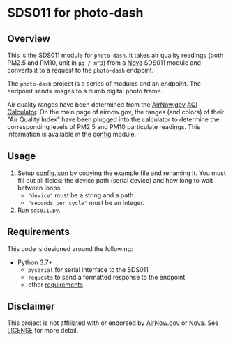 # SDS011 for photo-dash

## Overview

This is the SDS011 module for `photo-dash`. It takes air quality readings (both PM2.5 and PM10, unit in `μg / m^3`) from a [Nova] SDS011 module and converts it to a request to the `photo-dash` endpoint.

The `photo-dash` project is a series of modules and an endpoint. The endpoint sends images to a dumb digital photo frame.

Air quality ranges have been determined from the [AirNow.gov] [AQI Calculator][AQI]. On the main page of airnow.gov, the ranges (and colors) of their "Air Quality Index" have been plugged into the calculator to determine the corresponding levels of PM2.5 and PM10 particulate readings. This information is available in the [config](photo_dash_sds011/config.py) module.

## Usage

1. Setup [config.json](config.json.example) by copying the example file and renaming it. You must fill out all fields: the device path (serial device) and how long to wait between loops.
    - `"device"` must be a string and a path.
    - `"seconds_per_cycle"` must be an integer.
2. Run `sds011.py`.

## Requirements

This code is designed around the following:

- Python 3.7+
    - `pyserial` for serial interface to the SDS011
    - `requests` to send a formatted response to the endpoint
    - other [requirements](requirements.txt)

## Disclaimer

This project is not affiliated with or endorsed by [AirNow.gov] or [Nova]. See [LICENSE](LICENSE) for more detail.

[AirNow.gov]: https://www.airnow.gov
[AQI]: https://www.airnow.gov/aqi/aqi-calculator/
[Nova]: http://www.inovafitness.com/en/a/index.html
